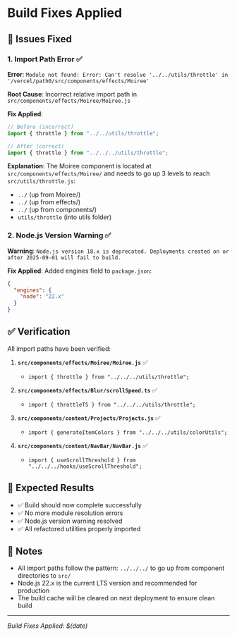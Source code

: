 # Build Fixes Applied

## 🚨 Issues Fixed

### 1. **Import Path Error** ✅
**Error**: `Module not found: Error: Can't resolve '../../utils/throttle' in '/vercel/path0/src/components/effects/Moiree'`

**Root Cause**: Incorrect relative import path in `src/components/effects/Moiree/Moiree.js`

**Fix Applied**:
```javascript
// Before (incorrect)
import { throttle } from "../../utils/throttle";

// After (correct)
import { throttle } from "../../../utils/throttle";
```

**Explanation**: The Moiree component is located at `src/components/effects/Moiree/` and needs to go up 3 levels to reach `src/utils/throttle.js`:
- `../` (up from Moiree/)
- `../` (up from effects/)
- `../` (up from components/)
- `utils/throttle` (into utils folder)

### 2. **Node.js Version Warning** ✅
**Warning**: `Node.js version 18.x is deprecated. Deployments created on or after 2025-09-01 will fail to build.`

**Fix Applied**: Added engines field to `package.json`:
```json
{
  "engines": {
    "node": "22.x"
  }
}
```

## ✅ Verification

All import paths have been verified:

1. **`src/components/effects/Moiree/Moiree.js`** ✅
   - `import { throttle } from "../../../utils/throttle";`

2. **`src/components/effects/Blur/scrollSpeed.ts`** ✅
   - `import { throttleTS } from "../../../utils/throttle";`

3. **`src/components/content/Projects/Projects.js`** ✅
   - `import { generateItemColors } from "../../../utils/colorUtils";`

4. **`src/components/content/NavBar/NavBar.js`** ✅
   - `import { useScrollThreshold } from "../../../hooks/useScrollThreshold";`

## 🚀 Expected Results

- ✅ Build should now complete successfully
- ✅ No more module resolution errors
- ✅ Node.js version warning resolved
- ✅ All refactored utilities properly imported

## 📝 Notes

- All import paths follow the pattern: `../../../` to go up from component directories to `src/`
- Node.js 22.x is the current LTS version and recommended for production
- The build cache will be cleared on next deployment to ensure clean build

---

*Build Fixes Applied: $(date)*